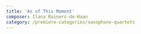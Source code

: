 ```yaml
---
title: 'As of This Moment'
composer: Ilana Rainero-de-Haan
category: /premiere-categories/saxophone-quartets
---
```

